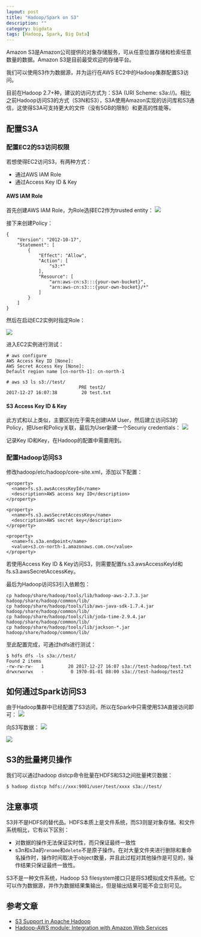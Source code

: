 ```yaml
---
layout: post
title: "Hadoop/Spark on S3"
description: ""
category: bigdata
tags: [Hadoop, Spark, Big Data]
---
```


Amazon S3是Amazon公司提供的对象存储服务，可从任意位置存储和检索任意数量的数据。Amazon S3是目前最受欢迎的存储平台。

我们可以使用S3作为数据源，并为运行在AWS EC2中的Hadoop集群配置S3访问。

目前在Hadoop 2.7+种，建议的访问方式为：S3A (URI Scheme: s3a://)。相比之前Hadoop访问S3的方式（S3N和S3），S3A使用Amazon实现的访问库和S3通信，这使得S3A可支持更大的文件（没有5GB的限制）和更高的性能等。

## 配置S3A
### 配置EC2的S3访问权限
若想使得EC2访问S3，有两种方式：

* 通过AWS IAM Role
* 通过Access Key ID & Key

#### AWS IAM Role
首先创建AWS IAM Role，为Role选择EC2作为trusted entity：
![](/images/15144456691218.jpg)

接下来创建Policy：

```
{
    "Version": "2012-10-17",
    "Statement": [
        {
            "Effect": "Allow",
            "Action": [
                "s3:*"
            ],
            "Resource": [
                "arn:aws-cn:s3:::{your-own-bucket}",
                "arn:aws-cn:s3:::{your-own-bucket}/*"
            ]
        }
    ]
}
```

然后在启动EC2实例时指定Role：

![](/images/15144459245579.jpg)

进入EC2实例进行测试：

```
# aws configure
AWS Access Key ID [None]:
AWS Secret Access Key [None]:
Default region name [cn-north-1]: cn-north-1

# aws s3 ls s3://test/
                           PRE test2/
2017-12-27 16:07:38         20 test.txt
```

#### S3 Access Key ID & Key
此方式和以上类似，主要区别在于需先创建IAM User，然后建立访问S3的Policy，把User和Policy关联，最后为User新建一个Securiy credentials：
![](/images/15144467325509.jpg)

记录Key ID和Key，在Hadoop的配置中需要用到。

### 配置Hadoop访问S3
修改hadoop/etc/hadoop/core-site.xml，添加以下配置：

```
<property>
  <name>fs.s3.awsAccessKeyId</name>
  <description>AWS access key ID</description>
</property>

<property>
  <name>fs.s3.awsSecretAccessKey</name>
  <description>AWS secret key</description>
</property>

<property>
  <name>fs.s3a.endpoint</name>
  <value>s3.cn-north-1.amazonaws.com.cn</value>
</property>
```
若使用Access Key ID & Key访问S3，则需要配置fs.s3.awsAccessKeyId和fs.s3.awsSecretAccessKey。

最后为Hadoop访问S3引入依赖包：

```
cp hadoop/share/hadoop/tools/lib/hadoop-aws-2.7.3.jar hadoop/share/hadoop/common/lib/
cp hadoop/share/hadoop/tools/lib/aws-java-sdk-1.7.4.jar hadoop/share/hadoop/common/lib/
cp hadoop/share/hadoop/tools/lib/joda-time-2.9.4.jar hadoop/share/hadoop/common/lib/
cp hadoop/share/hadoop/tools/lib/jackson-*.jar hadoop/share/hadoop/common/lib/
```

至此配置完成，可通过hdfs进行测试：

```
$ hdfs dfs -ls s3a://test/
Found 2 items
-rw-rw-rw-   1         20 2017-12-27 16:07 s3a://test-hadoop/test.txt
drwxrwxrwx   -          0 1970-01-01 08:00 s3a://test-hadoop/test2
```

## 如何通过Spark访问S3
由于Hadoop集群中已经配置了S3访问，所以在Spark中只需使用S3A直接访问即可：
![](/images/15144474686495.jpg)

向S3写数据：
![](/images/15144477105956.jpg)

![](/images/15144477552889.jpg)

## S3的批量拷贝操作
我们可以通过hadoop distcp命令批量在HDFS和S3之间批量拷贝数据：

```
$ hadoop distcp hdfs://xxx:9001/user/test/xxxx s3a://test/
```

## 注意事项
S3并不是HDFS的替代品。HDFS本质上是文件系统，而S3则是对象存储。和文件系统相比，它有以下区别：

* 对数据的操作无法保证实时性，而只保证最终一致性
* s3n和s3a的`rename`和`delete`不是原子操作。在对大量文件夹进行删除和重命名操作时，操作时间取决于object数量，并且此过程对其他操作是可见的，操作结果只保证最终一致性。

S3不是一种文件系统，Hadoop S3 filesystem接口只是将S3模拟成文件系统。它可以作为数据源，并作为数据结果集输出，但是输出结果可能不会立刻可见。


## 参考文章
* [S3 Support in Apache Hadoop](https://wiki.apache.org/hadoop/AmazonS3)
* [Hadoop-AWS module: Integration with Amazon Web Services](https://hadoop.apache.org/docs/r2.8.0/hadoop-aws/tools/hadoop-aws/index.html#core-site.xml)


